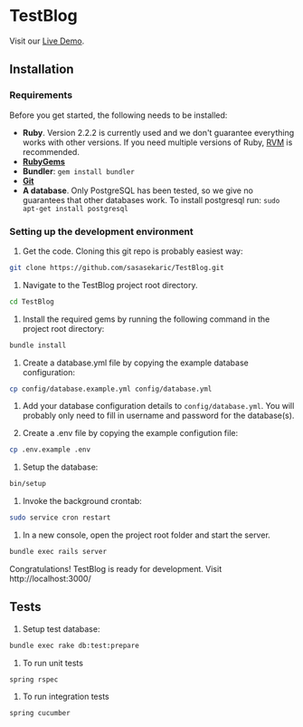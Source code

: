 # TestBlog

Visit our [Live Demo](https://poviotestblogwithreact.herokuapp.com/).

## Installation

### Requirements

Before you get started, the following needs to be installed:
  * **Ruby**. Version 2.2.2 is currently used and we don't guarantee everything works with other versions. If you need multiple versions of Ruby, [RVM](https://rvm.io//) is recommended.
  * [**RubyGems**](http://rubygems.org/)
  * **Bundler**: `gem install bundler`
  * [**Git**](http://help.github.com/git-installation-redirect)
  * **A database**. Only PostgreSQL has been tested, so we give no guarantees that other databases work. To install postgresql run: `sudo apt-get install postgresql`

### Setting up the development environment

1. Get the code. Cloning this git repo is probably easiest way:

  ```bash
  git clone https://github.com/sasasekaric/TestBlog.git
  ```

1. Navigate to the TestBlog project root directory.

  ```bash
  cd TestBlog
  ```

1. Install the required gems by running the following command in the project root directory:

  ```bash
  bundle install
  ```

1. Create a database.yml file by copying the example database configuration:

  ```bash
  cp config/database.example.yml config/database.yml
  ```

1. Add your database configuration details to `config/database.yml`. You will probably only need to fill in username and password for the database(s).

1. Create a .env file by copying the example configution file:

  ```bash
  cp .env.example .env
  ```

1. Setup the database:

  ```bash
  bin/setup
  ```

1. Invoke the background crontab:

  ```bash
  sudo service cron restart
  ```

1. In a new console, open the project root folder and start the server.

  ```bash
  bundle exec rails server
  ```

Congratulations! TestBlog is ready for development. Visit http://localhost:3000/


## Tests

1. Setup test database:

  ```bash
  bundle exec rake db:test:prepare
  ```

1. To run unit tests

  ```bash
  spring rspec
  ```

1. To run integration tests

  ```bash
  spring cucumber
  ```
